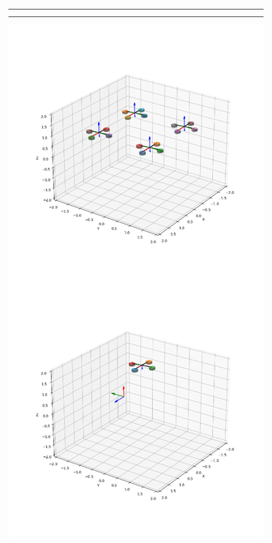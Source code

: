 <!-- Heading -->
<!-- # Heading 1 -->
<!-- ## Heading 2 -->
<!-- ### Heading 3 -->
<!-- #### Heading 4 -->
<!-- ##### Heading 5 -->
<!-- ###### Heading 6 -->

<!-- Italics -->
<!-- *This text* is italic -->

<!-- _This text_ is italic -->

<!-- **This text** is italic -->

<!-- __This text__ is italic -->

<!-- Strikethrough -->
<!-- ~~This text~~ is strikethrough -->

<!-- Horizontal Rule -->

---
___

<!-- Blockquote -->
<!-- > This is a quote -->

<!-- Links -->
<!-- [My email](khaled.hassan1994@gmail.com) -->

<!-- [My email](khaled.hassan1994@gmail.com -->
<!-- "Khaled's email") -->

<!-- UL -->
<!-- * Item 1  -->
<!-- * Item 2 -->
<!-- * Item 3    -->
<!--     * Nested Item 1 -->
<!--     * Nested Item 2 -->

<!-- OL -->
<!-- 1. Item 1 -->
<!-- 1. Item 2 -->
<!-- 1. Item 3 -->

<!-- Inline Code Block -->

<!-- Images -->
![Markdown Logo](Videos/UpsideDownTeam.gif)
![Markdown Logo](Videos/CircularTraj.gif)


<!-- Github Markdown -->

<!-- Code Blocks -->
<!-- ```bash
python3 
```
```python
def add(num1, num2):
    return num1 + num2
``` -->
<!-- Tables -->

<!-- | Name   | Email       | -->
<!-- | ------ | ----------- | -->
<!-- | Khaled | k@gmail.com | -->

<!-- Task Lists -->

<!-- * [x] Task 1  -->
<!-- * [x] Task 2 -->
<!-- * [ ] Task 3 -->

